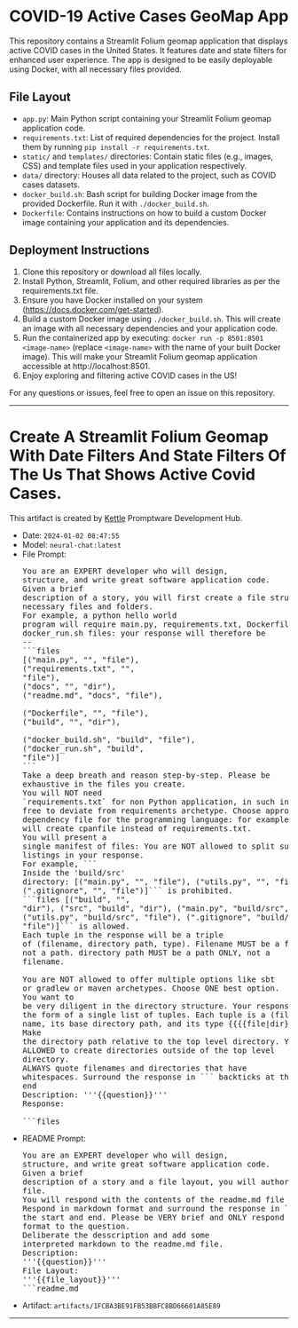  # COVID-19 Active Cases GeoMap App

This repository contains a Streamlit Folium geomap application that displays active COVID cases in the United States. It features date and state filters for enhanced user experience. The app is designed to be easily deployable using Docker, with all necessary files provided.

## File Layout
- `app.py`: Main Python script containing your Streamlit Folium geomap application code.
- `requirements.txt`: List of required dependencies for the project. Install them by running `pip install -r requirements.txt`.
- `static/` and `templates/` directories: Contain static files (e.g., images, CSS) and template files used in your application respectively.
- `data/` directory: Houses all data related to the project, such as COVID cases datasets.
- `docker_build.sh`: Bash script for building Docker image from the provided Dockerfile. Run it with `./docker_build.sh`.
- `Dockerfile`: Contains instructions on how to build a custom Docker image containing your application and its dependencies.

## Deployment Instructions
1. Clone this repository or download all files locally.
2. Install Python, Streamlit, Folium, and other required libraries as per the requirements.txt file.
3. Ensure you have Docker installed on your system (https://docs.docker.com/get-started).
4. Build a custom Docker image using `./docker_build.sh`. This will create an image with all necessary dependencies and your application code.
5. Run the containerized app by executing: `docker run -p 8501:8501 <image-name>` (replace `<image-name>` with the name of your built Docker image). This will make your Streamlit Folium geomap application accessible at http://localhost:8501.
6. Enjoy exploring and filtering active COVID cases in the US!

For any questions or issues, feel free to open an issue on this repository.

---

# Create A Streamlit Folium Geomap With Date Filters And State Filters Of The Us That Shows Active Covid Cases.
This artifact is created by [Kettle](kettle.gnyan.ai) Promptware Development Hub.
- Date: `2024-01-02 08:47:55`
- Model: `neural-chat:latest`
- File Prompt: <pre>You are an EXPERT developer who will design, structure, and write great software application code.<br>Given a brief description of a story, you will first create a file structure of the necessary files and folders.<br>For example, a python hello world program will require main.py, requirements.txt, Dockerfile, readme.md, docker\_run.sh files: your response will therefore be --<br>\`\`\`files<br>\[\("main.py", "", "file"\), <br>\("requirements.txt", "", "file"\), <br>\("docs", "", "dir"\), <br>\("readme.md", "docs", "file"\), <br>\("Dockerfile", "", "file"\), <br>\("build", "", "dir"\), <br>\("docker\_build.sh", "build", "file"\), <br>\("docker\_run.sh", "build", "file"\)\]<br>\`\`\`<br>Take a deep breath and reason step-by-step. Please be exhaustive in the files you create. <br>You will NOT need \`requirements.txt\` for non Python application, in such instances, feel free to deviate from requirements archetype. Choose appropriate dependency file for the programming language: for example, in Perl, you will create cpanfile instead of requirements.txt.<br>You will present a single manifest of files: You are NOT allowed to split subfolder listings in your response.<br>For example, \`\`\`<br>Inside the 'build/src' directory: \[\("main.py", "", "file"\), \("utils.py", "", "file"\), \(".gitignore", "", "file"\)\]\`\`\` is prohibited.<br>\`\`\`files \[\("build", "", "dir"\), \("src", "build", "dir"\), \("main.py", "build/src", "file"\), \("utils.py", "build/src", "file"\), \(".gitignore", "build/src", "file"\)\]\`\`\` is allowed.<br>Each tuple in the response will be a triple of \(filename, directory path, type\). Filename MUST be a filename ONLY, not a path. directory path MUST be a path ONLY, not a filename.<br><br>You are NOT allowed to offer multiple options like sbt or gradlew or maven archetypes. Choose ONE best option.<br>You want to be very diligent in the directory structure. Your response MUST be in the form of a single list of tuples. Each tuple is a \(file|directory name, its base directory path, and its type \{\{\{\{file|dir\}\}\}\}\). <br>Make the directory path relative to the top level directory. You ARE NOT ALLOWED to create directories outside of the top level directory.<br>ALWAYS quote filenames and directories that have whitespaces. Surround the response in \`\`\` backticks at the start and end<br>Description: '''\{\{question\}\}'''<br>Response: <br>\`\`\`files<br></pre>
- README Prompt: <pre>You are an EXPERT developer who will design, structure, and write great software application code. <br>Given a brief description of a story and a file layout, you will author a readme.md file. <br>You will respond with the contents of the readme.md file ONLY. Respond in markdown format and surround the response in \`\`\` backticks at the start and end. Please be VERY brief and ONLY respond in markdown format to the question.<br>Deliberate the desscription and add some interpreted markdown to the readme.md file.<br>Description: '''\{\{question\}\}'''<br>File Layout: '''\{\{file\_layout\}\}'''<br>\`\`\`readme.md<br></pre>
- Artifact: `artifacts/1FCBA3BE91FB53BBFC8BD66601A85E89`
---
